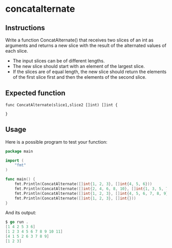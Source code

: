 # concatalternate
## Instructions

Write a function ConcatAlternate() that receives two slices of an int as arguments and returns a new slice with the result of the alternated values of each slice.

- The input slices can be of different lengths.
- The new slice should start with an element of the largest slice.
- If the slices are of equal length, the new slice should return the elements of the first slice first and then the elements of the second slice.

## Expected function
```
func ConcatAlternate(slice1,slice2 []int) []int {

}
```
## Usage

Here is a possible program to test your function:

```go
package main

import (
	"fmt"
)

func main() {
	fmt.Println(ConcatAlternate([]int{1, 2, 3}, []int{4, 5, 6}))
	fmt.Println(ConcatAlternate([]int{2, 4, 6, 8, 10}, []int{1, 3, 5, 7, 9, 11}))
	fmt.Println(ConcatAlternate([]int{1, 2, 3}, []int{4, 5, 6, 7, 8, 9}))
	fmt.Println(ConcatAlternate([]int{1, 2, 3}, []int{}))
}
```
And its output:
```go
$ go run .
[1 4 2 5 3 6]
[1 2 3 4 5 6 7 8 9 10 11]
[4 1 5 2 6 3 7 8 9]
[1 2 3]
```